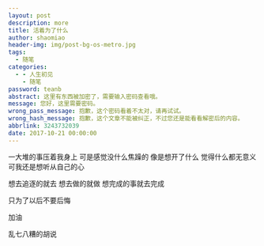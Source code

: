 ```yaml
---
layout: post
description: more
title: 活着为了什么
author: shaomiao
header-img: img/post-bg-os-metro.jpg
tags:
  - 随笔
categories:
  - - 人生初见
    - 随笔
password: teanb
abstract: 这里有东西被加密了，需要输入密码查看哦。
message: 您好，这里需要密码。
wrong_pass_message: 抱歉，这个密码看着不太对，请再试试。
wrong_hash_message: 抱歉，这个文章不能被纠正，不过您还是能看看解密后的内容。
abbrlink: 3243732039
date: 2017-10-21 00:00:00
---
```

一大堆的事压着我身上 
可是感觉没什么焦躁的
像是想开了什么
觉得什么都无意义
可我还是想听从自己的心

想去追逐的就去
想去做的就做
想完成的事就去完成

只为了以后不要后悔

加油

乱七八糟的胡说
